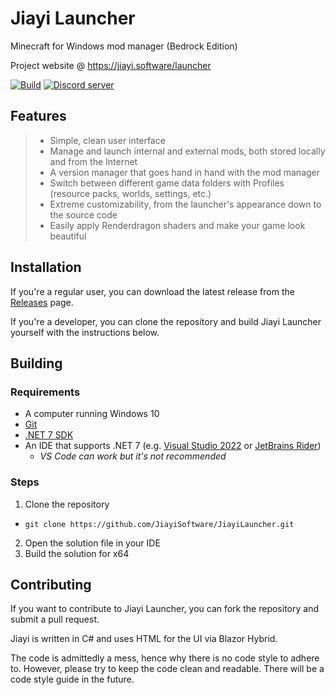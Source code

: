 # Jiayi Launcher
Minecraft for Windows mod manager (Bedrock Edition)

Project website @ https://jiayi.software/launcher

[![Build](https://github.com/JiayiSoftware/JiayiLauncher/actions/workflows/dotnet.yml/badge.svg)](https://github.com/JiayiSoftware/JiayiLauncher/actions/workflows/dotnet.yml)
[![Discord server](https://img.shields.io/badge/chat-on%20discord-7289da.svg)](https://jiayi.software/discord)

## Features
> * Simple, clean user interface
> * Manage and launch internal and external mods, both stored locally and from the Internet
> * A version manager that goes hand in hand with the mod manager
> * Switch between different game data folders with Profiles (resource packs, worlds, settings, etc.)
> * Extreme customizability, from the launcher's appearance down to the source code
> * Easily apply Renderdragon shaders and make your game look beautiful

## Installation
If you're a regular user, you can download the latest release from the [Releases](https://github.com/JiayiSoftware/JiayiLauncher/releases) page.

If you're a developer, you can clone the repository and build Jiayi Launcher yourself with the instructions below.

## Building
### Requirements
* A computer running Windows 10
* [Git](https://git-scm.com/)
* [.NET 7 SDK](https://dotnet.microsoft.com/download/dotnet/7.0)
* An IDE that supports .NET 7 (e.g. [Visual Studio 2022](https://visualstudio.microsoft.com/vs/) or [JetBrains Rider](https://www.jetbrains.com/rider/))
  * *VS Code can work but it's not recommended*

### Steps
1. Clone the repository
* ```git clone https://github.com/JiayiSoftware/JiayiLauncher.git```
2. Open the solution file in your IDE
3. Build the solution for x64

## Contributing
If you want to contribute to Jiayi Launcher, you can fork the repository and submit a pull request.

Jiayi is written in C# and uses HTML for the UI via Blazor Hybrid.

The code is admittedly a mess, hence why there is no code style to adhere to. However, please try to keep the code clean and readable. There will be a code style guide in the future.
